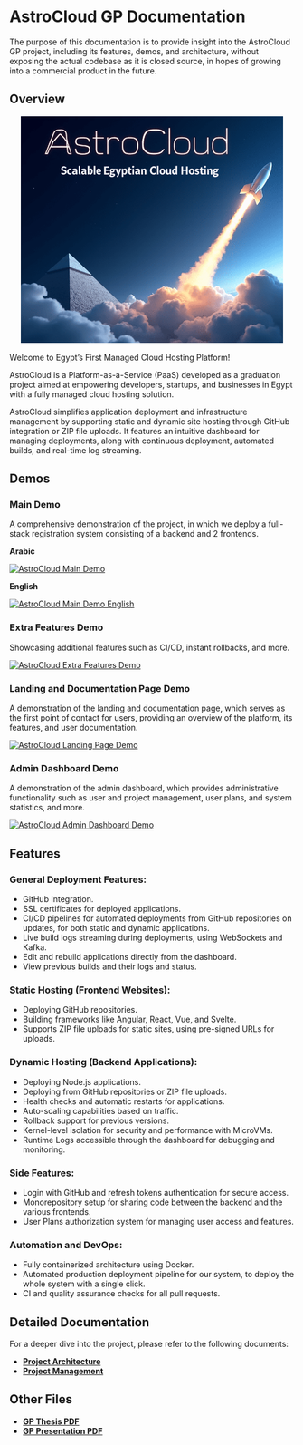 # AstroCloud GP Documentation

The purpose of this documentation is to provide insight into the AstroCloud GP project, including its features, demos, and architecture, without exposing the actual codebase as it is closed source, in hopes of growing into a commercial product in the future.

## Overview

<center>
    <img src="./assets/astrocloud.png" alt="AstroCloud Logo" height="400"  >
</center>

Welcome to Egypt’s First Managed Cloud Hosting Platform!

AstroCloud is a Platform-as-a-Service (PaaS) developed as a graduation project aimed at empowering developers, startups, and businesses in Egypt with a fully managed cloud hosting solution.

AstroCloud simplifies application deployment and infrastructure management by supporting static and dynamic site hosting through GitHub integration or ZIP file uploads. It features an intuitive dashboard for managing deployments, along with continuous deployment, automated builds, and real-time log streaming.


## Demos

<!-- LINK TO GENERATE THUMBNAILS FROM VIDEOS: https://markdown-videos.jorgenkh.no/ -->

### Main Demo

A comprehensive demonstration of the project, in which we deploy a full-stack registration system consisting of a backend and 2 frontends.

**Arabic**

[![AstroCloud Main Demo](https://markdown-videos-api.jorgenkh.no/url?url=https%3A%2F%2Fwww.youtube.com%2Fwatch%3Fv%3DaHG26cFSSnQ)](https://www.youtube.com/watch?v=aHG26cFSSnQ)

**English**

[![AstroCloud Main Demo English](https://markdown-videos-api.jorgenkh.no/url?url=https%3A%2F%2Fwww.youtube.com%2Fwatch%3Fv%3DpHTiw2Roz0s%26feature%3Dyoutu.be)](https://www.youtube.com/watch?v=pHTiw2Roz0s&feature=youtu.be)


### Extra Features Demo

Showcasing additional features such as CI/CD, instant rollbacks, and more.

[![AstroCloud Extra Features Demo](https://markdown-videos-api.jorgenkh.no/url?url=https%3A%2F%2Fwww.youtube.com%2Fwatch%3Fv%3D0wn3IJjWljs)](https://www.youtube.com/watch?v=0wn3IJjWljs)

### Landing and Documentation Page Demo

A demonstration of the landing and documentation page, which serves as the first point of contact for users, providing an overview of the platform, its features, and user documentation.

[![AstroCloud Landing Page Demo](https://markdown-videos-api.jorgenkh.no/url?url=https%3A%2F%2Fwww.youtube.com%2Fwatch%3Fv%3DKC1RmH3aVEc)](https://www.youtube.com/watch?v=KC1RmH3aVEc)

### Admin Dashboard Demo

A demonstration of the admin dashboard, which provides administrative functionality such as user and project management, user plans, and system statistics, and more.

[![AstroCloud Admin Dashboard Demo](https://markdown-videos-api.jorgenkh.no/url?url=https%3A%2F%2Fwww.youtube.com%2Fwatch%3Fv%3DrklRAFE2zVg)](https://www.youtube.com/watch?v=rklRAFE2zVg)

## Features

### General Deployment Features:
- GitHub Integration.
- SSL certificates for deployed applications.
- CI/CD pipelines for automated deployments from GitHub repositories on updates, for both static and dynamic applications.
- Live build logs streaming during deployments, using WebSockets and Kafka.
- Edit and rebuild applications directly from the dashboard.
- View previous builds and their logs and status.

### Static Hosting (Frontend Websites):
- Deploying GitHub repositories.
- Building frameworks like Angular, React, Vue, and Svelte.
- Supports ZIP file uploads for static sites, using pre-signed URLs for uploads.

### Dynamic Hosting (Backend Applications):
- Deploying Node.js applications.
- Deploying from GitHub repositories or ZIP file uploads.
- Health checks and automatic restarts for applications.
- Auto-scaling capabilities based on traffic.
- Rollback support for previous versions.
- Kernel-level isolation for security and performance with MicroVMs.
- Runtime Logs accessible through the dashboard for debugging and monitoring.

### Side Features:
- Login with GitHub and refresh tokens authentication for secure access.
- Monorepository setup for sharing code between the backend and the various frontends.
- User Plans authorization system for managing user access and features.

### Automation and DevOps:
- Fully containerized architecture using Docker.
- Automated production deployment pipeline for our system, to deploy the whole system with a single click.
- CI and quality assurance checks for all pull requests.

## Detailed Documentation

For a deeper dive into the project, please refer to the following documents:

- [**Project Architecture**](./project-architecture.md)
- [**Project Management**](./project-management.md)

## Other Files

- [**GP Thesis PDF**](./files/AstroCloud%20GP%20Thesis.pdf)
- [**GP Presentation PDF**](./files/AstroCloud%20GP%20Presentation.pdf)


